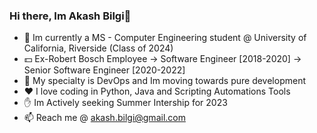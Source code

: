 ### Hi there, Im Akash Bilgi👋

<!--
**akashbilgi/akashbilgi** is a ✨ _special_ ✨ repository because its `README.md` (this file) appears on your GitHub profile.

Here are some ideas to get you started:

- 🔭 I’m currently working on ...
- 🌱 I’m currently learning ...
- 👯 I’m looking to collaborate on ...
- 🤔 I’m looking for help with ...
- 💬 Ask me about ...
- 📫 How to reach me: ...
- 😄 Pronouns: ...
- ⚡ Fun fact: ...
-->
- 🌱 Im currently a MS - Computer Engineering student @ University of California, Riverside (Class of 2024)
- 💵 Ex-Robert Bosch Employee -> Software Engineer [2018-2020] -> Senior Software Engineer [2020-2022]
- 🎣 My specialty is DevOps and Im moving towards pure development
- ❤️ I love coding in Python, Java and Scripting Automations Tools
- ✋ Im Actively seeking Summer Intership for 2023
- 📫 Reach me @ akash.bilgi@gmail.com
